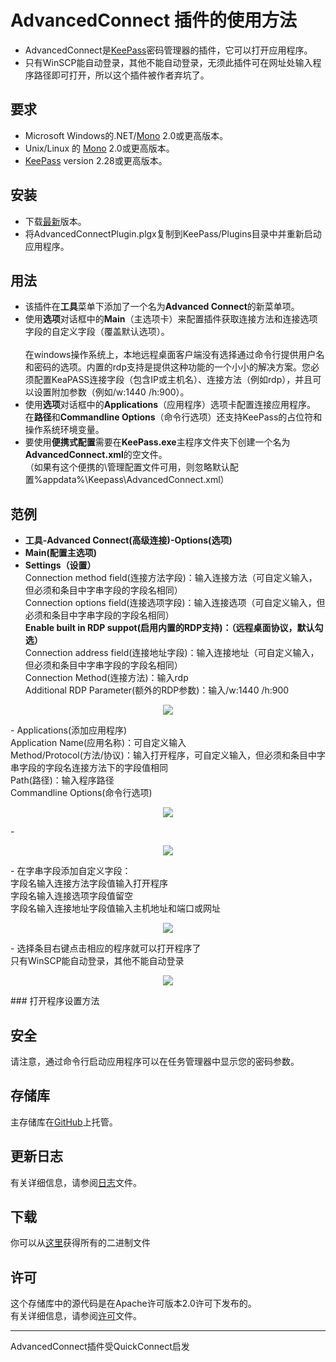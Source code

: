# AdvancedConnect 插件的使用方法
- AdvancedConnect是[KeePass](http://keepass.info)密码管理器的插件，它可以打开应用程序。
- 只有WinSCP能自动登录，其他不能自动登录，无须此插件可在网址处输入程序路径即可打开，所以这个插件被作者弃坑了。


## 要求

- Microsoft Windows的.NET/[Mono](http://www.mono-project.com/download/) 2.0或更高版本。
- Unix/Linux 的 [Mono](http://www.mono-project.com/download/) 2.0或更高版本。
- [KeePass](http://keepass.info) version 2.28或更高版本。


## 安装

- 下载[最新](https://github.com/aalbng/AdvancedConnectPlugin/releases/latest)版本。
- 将AdvancedConnectPlugin.plgx复制到KeePass/Plugins目录中并重新启动应用程序。

## 用法

- 该插件在**工具**菜单下添加了一个名为**Advanced Connect**的新菜单项。
- 使用**选项**对话框中的**Main**（主选项卡）来配置插件获取连接方法和连接选项字段的自定义字段（覆盖默认选项）。<br /><br />
在windows操作系统上，本地远程桌面客户端没有选择通过命令行提供用户名和密码的选项。内置的rdp支持是提供这种功能的一个小小的解决方案。您必须配置KeaPASS连接字段（包含IP或主机名）、连接方法（例如rdp），并且可以设置附加参数（例如/w:1440 /h:900）。<br />
- 使用**选项**对话框中的**Applications**（应用程序）选项卡配置连接应用程序。<br />
在**路径**和**Commandline Options**（命令行选项）还支持KeePass的占位符和操作系统环境变量。
- 要使用**便携式配置**需要在**KeePass.exe**主程序文件夹下创建一个名为**AdvancedConnect.xml**的空文件。<br />
（如果有这个便携的\管理配置文件可用，则忽略默认配置%appdata%\Keepass\AdvancedConnect.xml）


## 范例
- **工具-Advanced Connect(高级连接)-Options(选项)**<br />
- **Main(配置主选项)**<br />
- **Settings（设置）**<br />
Connection method field(连接方法字段)：输入连接方法（可自定义输入，但必须和条目中字串字段的字段名相同）<br />
Connection options field(连接选项字段)：输入连接选项（可自定义输入，但必须和条目中字串字段的字段名相同）<br />
**Enable built in RDP suppot(启用内置的RDP支持)：（远程桌面协议，默认勾选）**<br />
Connection address field(连接地址字段)：输入连接地址（可自定义输入，但必须和条目中字串字段的字段名相同）<br />
Connection Method(连接方法)：输入rdp<br />
Additional RDP Parameter(额外的RDP参数)：输入/w:1440 /h:900<br />
<p align="center"><img src="https://github.com/1688pc/AdvancedConnectPlugin/blob/master/Doc/1%E9%85%8D%E7%BD%AE%E4%B8%BB%E9%80%89%E9%A1%B9.PNG"/></p>
- Applications(添加应用程序)<br />
Application Name(应用名称)：可自定义输入<br />
Method/Protocol(方法/协议)：输入打开程序，可自定义输入，但必须和条目中字串字段的字段名连接方法下的字段值相同<br />
Path(路径)：输入程序路径<br />
Commandline Options(命令行选项)<br />
<p align="center"><img src="https://github.com/1688pc/AdvancedConnectPlugin/blob/master/Doc/2%E6%B7%BB%E5%8A%A0%E5%BA%94%E7%94%A8%E7%A8%8B%E5%BA%8F.PNG"/></p>
-<p align="center"><img src="https://github.com/1688pc/AdvancedConnectPlugin/blob/master/Doc/2%E6%B7%BB%E5%8A%A0%E5%BA%94%E7%94%A8%E7%A8%8B%E5%BA%8F%EF%BC%88%E8%8B%B1%E6%96%87%EF%BC%89.png"/></p>
- 在字串字段添加自定义字段：<br />
字段名输入连接方法字段值输入打开程序<br />
字段名输入连接选项字段值留空<br />
字段名输入连接地址字段值输入主机地址和端口或网址<br />
<p align="center"><img src="https://github.com/1688pc/AdvancedConnectPlugin/blob/master/Doc/3%E5%9C%A8keepass%E6%9D%A1%E7%9B%AE%E4%B8%AD%E8%AE%BE%E7%BD%AE%E8%87%AA%E5%AE%9A%E4%B9%89%E5%AD%97%E6%AE%B5.PNG"/></p>
- 选择条目右键点击相应的程序就可以打开程序了<br />
只有WinSCP能自动登录，其他不能自动登录<br />
<p align="center"><img src="https://github.com/1688pc/AdvancedConnectPlugin/blob/master/Doc/4%E7%9B%B4%E6%8E%A5%E4%BB%8EKeePass%E5%90%AF%E5%8A%A8%E5%BA%94%E7%94%A8%E7%A8%8B%E5%BA%8F%EF%BC%88%E8%8B%B1%E6%96%87%EF%BC%89.png"/></p>
### 打开程序设置方法<br />

## 安全

请注意，通过命令行启动应用程序可以在任务管理器中显示您的密码参数。

## 存储库

主存储库在[GitHub](https://github.com/aalbng/AdvancedConnectPlugin)上托管。

## 更新日志

有关详细信息，请参阅[日志](https://github.com/aalbng/AdvancedConnectPlugin/blob/master/AdvancedConnectPlugin/CHANGELOG.txt)文件。

## 下载

你可以从[这里](https://github.com/aalbng/AdvancedConnectPlugin/releases)获得所有的二进制文件

## 许可

这个存储库中的源代码是在Apache许可版本2.0许可下发布的。 <br />
有关详细信息，请参阅[许可](https://github.com/aalbng/AdvancedConnectPlugin/blob/master/AdvancedConnectPlugin/LICENSE.txt)文件。


____
AdvancedConnect插件受QuickConnect启发
